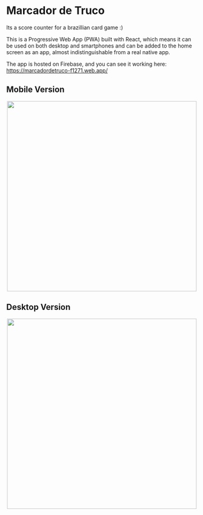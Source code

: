# Marcador de Truco
Its a score counter for a brazillian card game :)

This is a Progressive Web App (PWA) built with React, which means it can be used on both desktop and smartphones and can be added to the home screen as an app, almost indistinguishable from a real native app.

The app is hosted on Firebase, and you can see it working here:
https://marcadordetruco-f1271.web.app/

## Mobile Version
<div align="center">
<img src="https://github.com/andlukass/MarcadorDeTruco/assets/46944875/0c1bf5dd-c0fa-48b0-bf26-5fdddbdbfec0" width="500px">
</div>

## Desktop Version
<div align="center">
<img src="https://github.com/andlukass/MarcadorDeTruco/assets/46944875/a270de65-9077-498d-9726-072adf4a95dd" width="500px">
</div>

